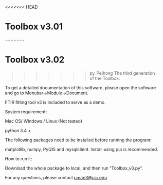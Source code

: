 <<<<<<< HEAD
# Toolbox v3.01
=======
# Toolbox v3.02
>>>>>>> py_Peihong
The third generation of the Toolbox.

To get a detailed documentation of this software, please open the software and go to Menubar->Module->Document.

FTIR fitting tool v3 is included to serve as a demo. 

System requirement:

Mac OS/ Windows / Linux (Not tested)

python 3.4 +

The following packages need to be installed before running the program:

matplotlib, numpy, PyQt5 and mysqlclient. Install using pip is recommended.

How to run it:

Download the whole package to local, and then run "Toolbox_v3.py".

For any questions, please contact pman3@uic.edu.
